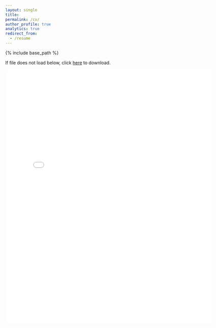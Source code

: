 ```yaml
---
layout: single
title:
permalink: /cv/
author_profile: true
analytics: true
redirect_from:
  - /resume
---
```


{% include base_path %}

If file does not load below, click [here](https://yashchitalia.github.io/files/Yash_Resume_PhD_General_06162021.pdf) to download.

<embed src="{{ site.baseurl }}/files/Yash_Resume_PhD_General_06162021.pdf" width="650" height="800" type='application/pdf'>